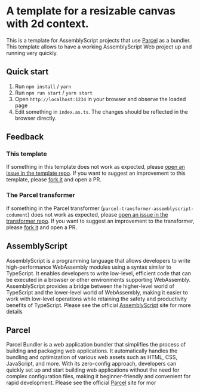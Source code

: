 # A template for a resizable canvas with 2d context.

This is a template for AssemblyScript projects that use [Parcel](https://parceljs.org/) as a bundler.
This template allows to have a working AssemblyScript Web project up and running very quickly.


## Quick start
1. Run `npm install` / `yarn`
2. Run `npm run start` / `yarn start`
3. Open `http://localhost:1234` in your browser and observe the loaded page
4. Edit something in `index.as.ts`. The changes should be reflected in the browser directly.

## Feedback
### This template
If something in this template does not work as expected, please [open an issue in the template repo](https://github.com/dipdowel/assemblyscript-parcel-project-templates-codument/issues).
If you want to suggest an improvement to this template, please [fork it](https://github.com/dipdowel/assemblyscript-parcel-project-templates-codument/) and open a PR.

### The Parcel transformer
If something in the Parcel transformer (`parcel-transformer-assemblyscript-codument`) does not work as expected, please [open an issue in the transformer repo](https://github.com/dipdowel/parcel-transformer-assemblyscript-codument/issues).
If you want to suggest an improvement to the transformer, please [fork it](https://github.com/dipdowel/parcel-transformer-assemblyscript-codument/) and open a PR.

## AssemblyScript
AssemblyScript is a programming language that allows developers to write high-performance WebAssembly modules using a syntax similar to TypeScript. It enables developers to write low-level, efficient code that can be executed in a browser or other environments supporting WebAssembly. AssemblyScript provides a bridge between the higher-level world of TypeScript and the lower-level world of WebAssembly, making it easier to work with low-level operations while retaining the safety and productivity benefits of TypeScript.
Please see the official [AssemblyScript](https://www.assemblyscript.org) site for more details

## Parcel
Parcel Bundler is a web application bundler that simplifies the process of building and packaging web applications. It automatically handles the bundling and optimization of various web assets such as HTML, CSS, JavaScript, and more. With its zero-config approach, developers can quickly set up and start building web applications without the need for complex configuration files, making it beginner-friendly and convenient for rapid development.
Please see the official [Parcel](https://parceljs.org/) site for mor
